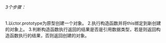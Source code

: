 ###### 3个步骤：
1.以ctor.prototype为原型创建一个对象。
2.执行构造函数并将this绑定到新创建的对象上。
3.判断构造函数执行返回的结果是否是引用数据类型，若是则返回构造函数执行的结果，否则返回创建的对象。